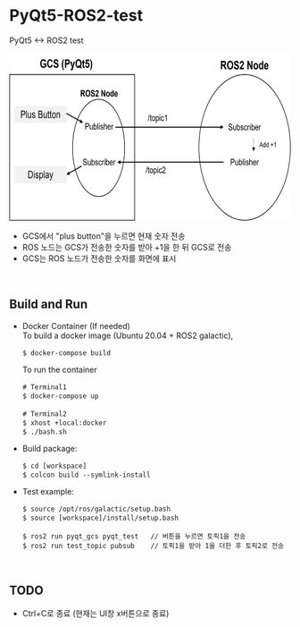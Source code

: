 # PyQt5-ROS2-test
PyQt5 <-> ROS2 test  

<img src="./image/image1.png" width="650" height="300">

- GCS에서 "plus button"을 누르면 현재 숫자 전송  
- ROS 노드는 GCS가 전송한 숫자를 받아 +1을 한 뒤 GCS로 전송  
- GCS는 ROS 노드가 전송한 숫자를 화면에 표시  


<br/>

Build and Run
--------
- Docker Container (If needed)  
    To build a docker image (Ubuntu 20.04 + ROS2 galactic),   
    ```
    $ docker-compose build  
    ```
    To run the container
    ```
    # Terminal1
    $ docker-compose up   
    
    # Terminal2
    $ xhost +local:docker
    $ ./bash.sh             
    ```
- Build package:  
    ```
    $ cd [workspace]
    $ colcon build --symlink-install  
    ```
- Test example: 
    ```
    $ source /opt/ros/galactic/setup.bash  
    $ source [workspace]/install/setup.bash

    $ ros2 run pyqt_gcs pyqt_test   // 버튼을 누르면 토픽1을 전송
    $ ros2 run test_topic pubsub    // 토픽1을 받아 1을 더한 후 토픽2로 전송
    ```

<br/>

TODO
--------
- Ctrl+C로 종료 (현재는 UI창 x버튼으로 종료)